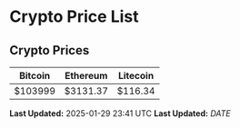 # Crypto Price List

## Crypto Prices
| Bitcoin | Ethereum | Litecoin |
| ------- | -------- | -------- |
| $103999 | $3131.37 | $116.34 |
**Last Updated:** 2025-01-29 23:41 UTC
**Last Updated:** $DATE$
